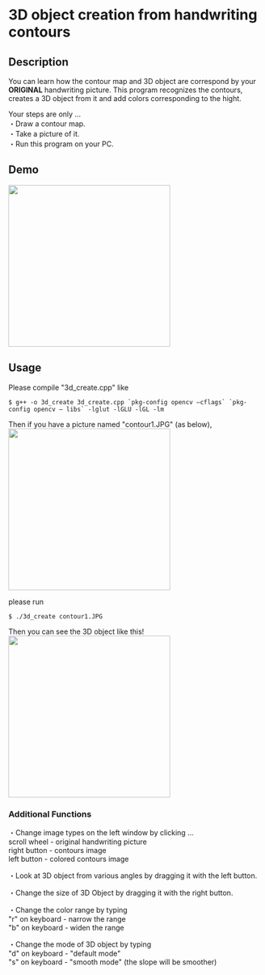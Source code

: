 3D object creation from handwriting contours
====

## Description
You can learn how the contour map and 3D object are correspond by your **ORIGINAL** handwriting picture.
This program recognizes the contours, creates a 3D object from it and add colors corresponding to the hight.

Your steps are only ...  
・Draw a contour map.  
・Take a picture of it.  
・Run this program on your PC.

## Demo
<img src="https://github.com/ketaro-m/3D-object-creation-from-handwriting-contours/blob/master/img/demo.gif" width="320px">

## Usage
Please compile "3d_create.cpp" like
```
$ g++ -o 3d_create 3d_create.cpp `pkg-config opencv ‒cflags` `pkg-config opencv ‒ libs` -lglut -lGLU -lGL -lm
```
Then if you have a picture named "contour1.JPG" (as below),  
<img src="https://github.com/ketaro-m/3D-object-creation-from-handwriting-contours/blob/master/img/contour1.JPG" width="320px">

please run
```
$ ./3d_create contour1.JPG
```
Then you can see the 3D object like this!  
<img src="https://github.com/ketaro-m/3D-object-creation-from-handwriting-contours/blob/master/img/contour1to3d.png" width="320px">


### Additional Functions
・Change image types on the left window by clicking ...  
    scroll wheel - original handwriting picture  
    right button - contours image  
    left  button - colored contours image  

・Look at 3D object from various angles by dragging it with the left button.

・Change the size of 3D Object by dragging it with the right button.

・Change the color range by typing  
    "r" on keyboard - narrow the range  
    "b" on keyboard - widen the range

・Change the mode of 3D object by typing  
    "d" on keyboard - "default mode"  
    "s" on keyboard - "smooth mode" (the slope will be smoother)
